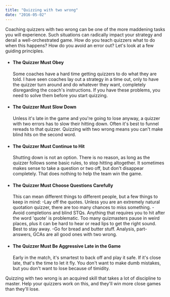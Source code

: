 ```yaml
---
title: "Quizzing with two wrong"
date: "2016-05-02"
---
```


Coaching quizzers with two wrong can be one of the more maddening tasks you will experience. Such situations can radically impact your strategy and derail a well-orchestrated game. How do you teach quizzers what to do when this happens? How do you avoid an error out? Let's look at a few guiding principles.

- #### The Quizzer Must Obey
    
    Some coaches have a hard time getting quizzers to do what they are told. I have seen coaches lay out a strategy in a time out, only to have the quizzer turn around and do whatever they want, completely disregarding the coach's instructions. If you have these problems, you need to solve them before you start quizzing.
- #### The Quizzer Must Slow Down
    
    Unless it's late in the game and you're going to lose anyway, a quizzer with two errors has to slow their hitting down. Often it's best to funnel rereads to that quizzer. Quizzing with two wrong means you can't make blind hits on the second word.
- #### The Quizzer Must Continue to Hit
    
    Shutting down is not an option. There is no reason, as long as the quizzer follows some basic rules, to stop hitting altogether. It sometimes makes sense to take a question or two off, but don't disappear completely. That does nothing to help the team win the game.
- #### The Quizzer Must Choose Questions Carefully
    
    This can mean different things to different people, but a few things to keep in mind: -Lay off the quotes. Unless you are an extremely natural quotation quizzer, there are too many chances to miss something. -Avoid completions and blind STQs. Anything that requires you to hit after the word 'quote' is problematic. Too many quizmasters pause in weird places, plus it can be hard to hear or read lips to get the right sound. Best to stay away. -Go for bread and butter stuff. Analysis, part-answers, GCAs are all good ones with two wrong.
- #### The Quizzer Must Be Aggressive Late in the Game
    
    Early in the match, it's smartest to back off and play it safe. If it's close late, that's the time to let it fly. You don't want to make dumb mistakes, but you don't want to lose because of timidity.

Quizzing with two wrong is an acquired skill that takes a lot of discipline to master. Help your quizzers work on this, and they'll win more close games than they'll lose.
